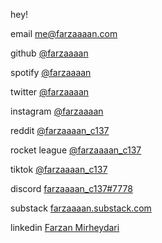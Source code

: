 hey!

email [me@farzaaaan.com](mailto:me@farzaaaan.com)

github [@farzaaaan](https://github.com/farzaaaan/)

spotify [@farzaaaan](https://open.spotify.com/user/farzaaaan)

twitter [@farzaaaan](https://twitter.com/farzaaaan)

instagram [@farzaaaan](https://instagram.com/farzaaaan)

reddit [@farzaaaan_c137](https://reddit.com/u/farzaaaan_c137)

rocket league [@farzaaaan_c137](https://www.google.com/teapot)

tiktok [@farzaaaan_c137](https://www.tiktok.com/@farzaaaan_c137)

discord [farzaaaan_c137#7778](https://discordapp.com/users/farzaaaan_c137#7778)

substack [farzaaaan.substack.com](https://farzaaaan.substack.com)

linkedin [Farzan Mirheydari](https://www.linkedin.com/in/farzanmirheydari)

<!---
Farzaaaan/Farzaaaan is a ✨ special ✨ repository because its `README.md` (this file) appears on your GitHub profile.
You can click the Preview link to take a look at your changes.
--->
